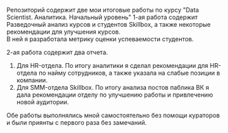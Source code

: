 Репозиторий содержит две мои итоговые работы по курсу "Data Scientist. Аналитика. Начальный уровень"
1-ая работа содержит Разведочный анализ курсов и студентов Skillbox, а также некоторые рекомендации для улучшения курсов.  
В ней я разработала метрику оценки успеваемости студентов. 

2-ая работа содержит два отчета. 
1. Для HR-отдела. По итогу аналитики я сделал рекомендации для HR-отдела по найму сотрудников, а также указала на слабые позиции в компании. 
2. Для SMM-отдела Skillbox. По итогу анализа постов паблика ВК я дала рекомендации отделу по улучшению работы и привлечению новой аудитории. 

Обе работы выполнялись мной самостоятельно без помощи кураторов и были приянты с первого раза без замечаний. 

